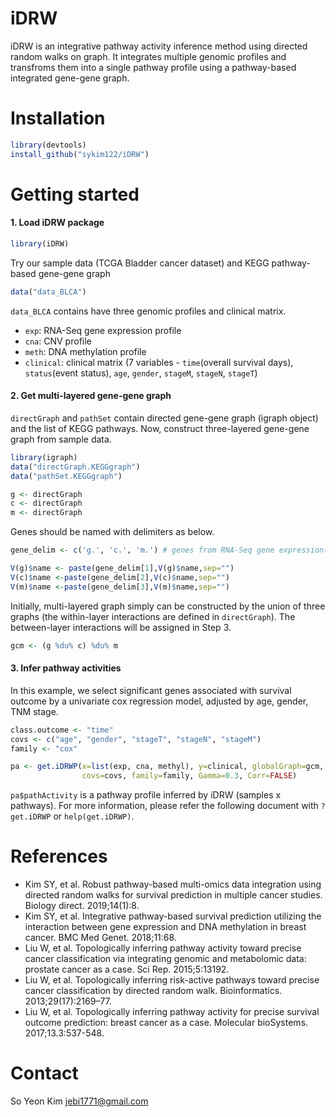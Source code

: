 # iDRW
iDRW is an integrative pathway activity inference method using directed random walks on graph. It integrates multiple genomic profiles and transfroms them into a single pathway profile using a pathway-based integrated gene-gene graph.

# Installation
```R
library(devtools)
install_github("sykim122/iDRW")
```

# Getting started

#### 1. Load iDRW package
```R
library(iDRW)
```

Try our sample data (TCGA Bladder cancer dataset) and KEGG pathway-based gene-gene graph
```R
data("data_BLCA")
```
`data_BLCA` contains have three genomic profiles and clinical matrix.
- `exp`: RNA-Seq gene expression profile
- `cna`: CNV profile
- `meth`: DNA methylation profile
- `clinical`: clinical matrix (7 variables - `time`(overall survival days), `status`(event status), `age`, `gender`, `stageM`, `stageN`, `stageT`)

#### 2. Get multi-layered gene-gene graph
`directGraph` and `pathSet` contain directed gene-gene graph (igraph object) and the list of KEGG pathways.
Now, construct three-layered gene-gene graph from sample data. 
```R
library(igraph)
data("directGraph.KEGGgraph")
data("pathSet.KEGGgraph")

g <- directGraph 
c <- directGraph
m <- directGraph
```

Genes should be named with delimiters as below.
```R
gene_delim <- c('g.', 'c.', 'm.') # genes from RNA-Seq gene expression(g), CNV(c), Methylation(m) profile

V(g)$name <- paste(gene_delim[1],V(g)$name,sep="")
V(c)$name <-paste(gene_delim[2],V(c)$name,sep="")
V(m)$name <-paste(gene_delim[3],V(m)$name,sep="")
```

Initially, multi-layered graph simply can be constructed by the union of three graphs (the within-layer interactions are defined in `directGraph`). The between-layer interactions will be assigned in Step 3.
```R
gcm <- (g %du% c) %du% m
```

#### 3. Infer pathway activities
In this example, we select significant genes associated with survival outcome by a univariate cox regression model, adjusted by age, gender, TNM stage.
```R
class.outcome <- "time"
covs <- c("age", "gender", "stageT", "stageN", "stageM")
family <- "cox"

pa <- get.iDRWP(x=list(exp, cna, methyl), y=clinical, globalGraph=gcm, pathSet=pathSet, class.outcome=class.outcome,
                covs=covs, family=family, Gamma=0.3, Corr=FALSE)            
```
`pa$pathActivity` is a pathway profile inferred by iDRW (samples x pathways).
For more information, please refer the following document with `?get.iDRWP` or `help(get.iDRWP)`.

# References
- Kim SY, et al. Robust pathway-based multi-omics data integration using directed random walks for survival prediction in multiple cancer studies. Biology direct. 2019;14(1):8.
- Kim SY, et al. Integrative pathway-based survival prediction utilizing the interaction between gene expression and DNA methylation in breast cancer. BMC Med Genet. 2018;11:68.
- Liu W, et al. Topologically inferring pathway activity toward precise cancer classification via integrating genomic and metabolomic data: prostate cancer as a case. Sci Rep. 2015;5:13192.
- Liu W, et al. Topologically inferring risk-active pathways toward precise cancer classification by directed random walk. Bioinformatics. 2013;29(17):2169–77.
- Liu W, et al. Topologically inferring pathway activity for precise survival outcome prediction: breast cancer as a case. Molecular bioSystems. 2017;13.3:537-548.

# Contact
So Yeon Kim <jebi1771@gmail.com>
